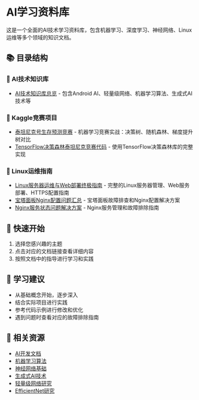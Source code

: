 # AI学习资料库

这是一个全面的AI技术学习资料库，包含机器学习、深度学习、神经网络、Linux运维等多个领域的知识文档。

## 📚 目录结构

### 🤖 AI技术知识库
- [AI技术知识库总览](./ai/index.md) - 包含Android AI、轻量级网络、机器学习算法、生成式AI技术等

### 🎯 Kaggle竞赛项目
- [泰坦尼克号生存预测竞赛](./kaggle/Titanic.md) - 机器学习竞赛实战：决策树、随机森林、梯度提升树对比
- [TensorFlow决策森林泰坦尼克竞赛代码](./kaggle/titanic_competition_w_tensorflow_decision_forests.py) - 使用TensorFlow决策森林库的完整实现

### 🐧 Linux运维指南
- [Linux服务器运维与Web部署终极指南](./linux/3.md) - 完整的Linux服务器管理、Web服务部署、HTTPS配置指南
- [宝塔面板Nginx配置问题汇总](./linux/2.md) - 宝塔面板故障排查和Nginx配置解决方案
- [Nginx服务状态问题解决方案](./linux/1.md) - Nginx服务管理和故障排除指南

## 🚀 快速开始

1. 选择您感兴趣的主题
2. 点击对应的文档链接查看详细内容
3. 按照文档中的指导进行学习和实践

## 📖 学习建议

- 从基础概念开始，逐步深入
- 结合实际项目进行实践
- 参考代码示例进行修改和优化
- 遇到问题时查看对应的故障排除指南

## 🔗 相关资源

- [AI开发文档](./ai/ai-dev/)
- [机器学习算法](./ai/alg/)
- [神经网络基础](./ai/net/)
- [生成式AI技术](./ai/gen-ai/)
- [轻量级网络研究](./ai/mobilenet/)
- [EfficientNet研究](./ai/EfficientNet/)
